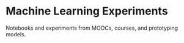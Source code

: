 # Machine Learning Experiments
Notebooks and experiments from MOOCs, courses, and prototyping models. 
